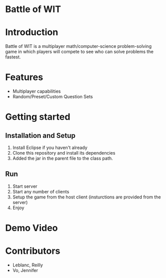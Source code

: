 # Battle of WIT

# Introduction 
Battle of WIT is a multiplayer math/computer-science problem-solving game in which players will compete to see who can solve problems the fastest.

# Features
* Multiplayer capabilities 
* Random/Preset/Custom Question Sets

# Getting started
## Installation and Setup
1. Install Eclipse if you haven't already
1. Clone this repository and install its dependencies
1. Added the jar in the parent file to the class path.

## Run
1. Start server
2. Start any number of clients
3. Setup the game from the host client (insturctions are provided from the server)
4. Enjoy

# Demo Video

# Contributors
* Leblanc, Reilly
* Vo, Jennifer
